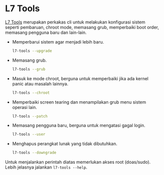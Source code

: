 # L7 Tools

[L7 Tools] merupakan perkakas cli untuk melakukan konfigurasi sistem seperti pembaruan, chroot mode, memasang grub, memperbaiki boot order, memasang pengguna baru dan lain-lain.

- Memperbarui sistem agar menjadi lebih baru.

  ```sh
  l7-tools --upgrade
  ```

- Memasang grub.

  ```sh
  l7-tools --grub
  ```

- Masuk ke mode chroot, berguna untuk memperbaiki jika ada kernel panic atau masalah lainnya.

  ```sh
  l7-tools --chroot
  ```

- Memperbaiki screen tearing dan menampilakan grub menu sistem operasi lain.

  ```sh
  l7-tools --patch
  ```

- Memasang pengguna baru, berguna untuk mengatasi gagal login.

  ```sh
  l7-tools --user
  ```

- Menghapus perangkat lunak yang tidak dibutuhkan.
  ```sh
  l7-tools --downgrade
  ```

Untuk menjalankan perintah diatas memerlukan akses root (doas/sudo). Lebih jelasnya jalankan `l7-tools --help`.

[L7 Tools]:https://gitlab.com/langitketujuh/l7-tools/
